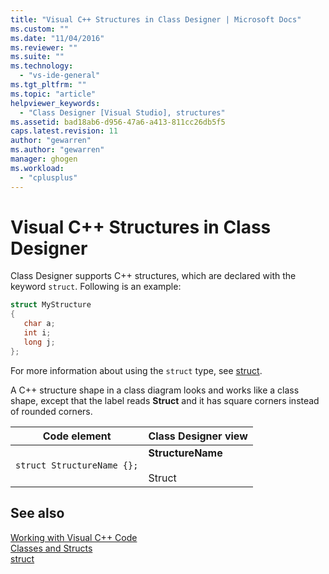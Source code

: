 ```yaml
---
title: "Visual C++ Structures in Class Designer | Microsoft Docs"
ms.custom: ""
ms.date: "11/04/2016"
ms.reviewer: ""
ms.suite: ""
ms.technology: 
  - "vs-ide-general"
ms.tgt_pltfrm: ""
ms.topic: "article"
helpviewer_keywords: 
  - "Class Designer [Visual Studio], structures"
ms.assetid: bad18ab6-d956-47a6-a413-811cc26db5f5
caps.latest.revision: 11
author: "gewarren"
ms.author: "gewarren"
manager: ghogen
ms.workload: 
  - "cplusplus"
---
```

# Visual C++ Structures in Class Designer
Class Designer supports C++ structures, which are declared with the keyword `struct`. Following is an example:  
  
```cpp
struct MyStructure  
{  
   char a;  
   int i;  
   long j;  
};  
```  
  
For more information about using the `struct` type, see [struct](/cpp/cpp/struct-cpp).  
  
A C++ structure shape in a class diagram looks and works like a class shape, except that the label reads **Struct** and it has square corners instead of rounded corners.  
  
|Code element|Class Designer view|  
|------------------|-------------------------|  
|`struct StructureName {};`|**StructureName**<br /><br /> Struct|  
  
## See also
[Working with Visual C++ Code](working-with-visual-cpp-code.md)   
[Classes and Structs](/cpp/cpp/classes-and-structs-cpp)   
[struct](/cpp/cpp/struct-cpp)